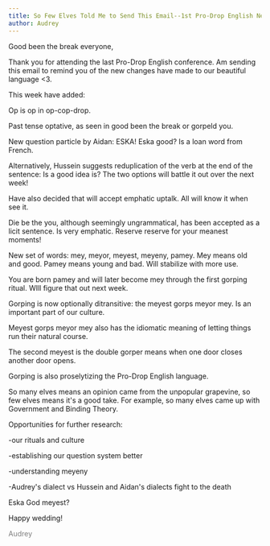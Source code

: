 ```yaml
---
title: So Few Elves Told Me to Send This Email--1st Pro-Drop English Newletter
author: Audrey
---
```


Good been the break everyone,

Thank you for attending the last Pro-Drop English conference. Am sending this email to remind you of the new changes have made to our beautiful language <3.

This week have added:

Op is op in op-cop-drop.

Past tense optative, as seen in good been the break or gorpeld you.

New question particle by Aidan: ESKA! Eska good? Is a loan word from French.

Alternatively, Hussein suggests reduplication of the verb at the end of the sentence: Is a good idea is? The two options will battle it out over the next week!

Have also decided that will accept emphatic uptalk. All will know it when see it.

Die be the you, although seemingly ungrammatical, has been accepted as a licit sentence. Is very emphatic. Reserve reserve for your meanest moments!

New set of words: mey, meyor, meyest, meyeny, pamey. Mey means old and good. Pamey means young and bad. Will stabilize with more use.

You are born pamey and will later become mey through the first gorping ritual. WIll figure that out next week.

Gorping is now optionally ditransitive: the meyest gorps meyor mey. Is an important part of our culture. 

Meyest gorps meyor mey also has the idiomatic meaning of letting things run their natural course. 

The second meyest is the double gorper means when one door closes another door opens.

Gorping is also proselytizing the Pro-Drop English language.

So many elves means an opinion came from the unpopular grapevine, so few elves means it\'s a good take. For example, so many elves came up with Government and Binding Theory.

Opportunities for further research:

-our rituals and culture

-establishing our question system better

-understanding meyeny

-Audrey\'s dialect vs Hussein and Aidan\'s dialects fight to the death

Eska God meyest?

Happy wedding!

<span style="color: gray">Audrey</span>
